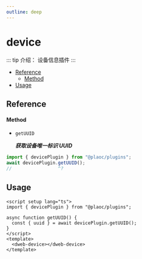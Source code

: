 ```yaml
---
outline: deep
---
```


# device

::: tip 介绍：
设备信息插件
:::

- [Reference](#reference)
  - [Method](#method)
- [Usage](#usage)

## Reference

#### Method

- `getUUID`

  **_获取设备唯一标识 UUID_**

```ts twoslash
import { devicePlugin } from "@plaoc/plugins";
await devicePlugin.getUUID();
//                 ^?
```

## Usage

```vue {5}
<script setup lang="ts">
import { devicePlugin } from "@plaoc/plugins";

async function getUUID() {
  const { uuid } = await devicePlugin.getUUID();
}
</script>
<template>
  <dweb-device></dweb-device>
</template>
```
